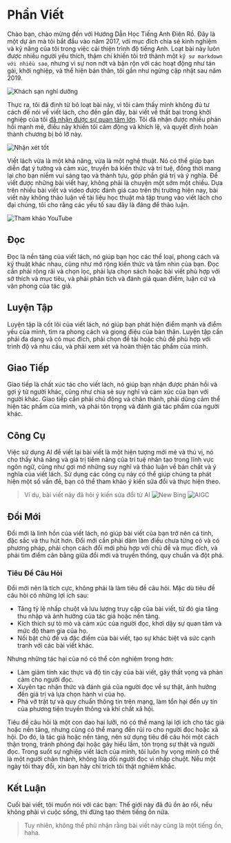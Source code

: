 # Phần Viết

Chào bạn, chào mừng đến với Hướng Dẫn Học Tiếng Anh Điên Rồ. Đây là một dự án mà tôi bắt đầu vào năm 2017, với mục đích chia sẻ kinh nghiệm và kỹ năng của tôi trong việc cải thiện trình độ tiếng Anh. Loạt bài này luôn được nhiều người yêu thích, thậm chí khiến tôi trở thành một `kỹ sư markdown với nhiều sao`, nhưng vì sự non nớt và bận rộn với các hoạt động như tán gái, khởi nghiệp, và thể hiện bản thân, tôi gần như ngừng cập nhật sau năm 2019.

![Khách sạn nghỉ dưỡng](../assets/hotel.jpg)

Thực ra, tôi đã định từ bỏ loạt bài này, vì tôi cảm thấy mình không đủ tư cách để nói về viết lách, cho đến gần đây, bài viết về thất bại trong khởi nghiệp của tôi [đã nhận được sự quan tâm lớn](https://zhuanlan.zhihu.com/p/653380203). Tôi đã nhận được nhiều phản hồi mạnh mẽ, điều này khiến tôi cảm động và khích lệ, và quyết định hoàn thành chương bị bỏ lỡ này.

![Nhận xét tốt](../assets/nice-comment.png)

Viết lách vừa là một khả năng, vừa là một nghệ thuật. Nó có thể giúp bạn diễn đạt ý tưởng và cảm xúc, truyền bá kiến thức và trí tuệ, đồng thời mang lại cho bạn niềm vui sáng tạo và thành tựu, góp phần giá trị và ý nghĩa. Để viết được những bài viết hay, không phải là chuyện một sớm một chiều. Dựa trên nhiều bài viết và video được đánh giá cao trên thị trường hiện nay, bài viết này không thảo luận về tài liệu học thuật mà tập trung vào viết lách cho đại chúng, tôi cho rằng các yếu tố sau đây là đáng để thảo luận.

![Tham khảo YouTube](../assets/writing-skills.png)

## Đọc

Đọc là nền tảng của viết lách, nó giúp bạn học các thể loại, phong cách và kỹ thuật khác nhau, cũng như mở rộng kiến thức và tầm nhìn của bạn. Đọc cần phải rộng rãi và chọn lọc, phải lựa chọn sách hoặc bài viết phù hợp với sở thích và mục tiêu, và phải phân tích và đánh giá quan điểm, luận cứ và văn phong của tác giả.

## Luyện Tập

Luyện tập là cốt lõi của viết lách, nó giúp bạn phát hiện điểm mạnh và điểm yếu của mình, tìm ra phong cách và giọng điệu của bản thân. Luyện tập cần phải đa dạng và có mục đích, phải chọn đề tài hoặc chủ đề phù hợp với trình độ và nhu cầu, và phải xem xét và hoàn thiện tác phẩm của mình.

## Giao Tiếp

Giao tiếp là chất xúc tác cho viết lách, nó giúp bạn nhận được phản hồi và gợi ý từ người khác, cũng như chia sẻ suy nghĩ và cảm xúc của bạn với người khác. Giao tiếp cần phải chủ động và chân thành, phải dũng cảm thể hiện tác phẩm của mình, và phải tôn trọng và đánh giá tác phẩm của người khác.

## Công Cụ

Việc sử dụng AI để viết lại bài viết là một hiện tượng mới mẻ và thú vị, nó cho thấy khả năng và giá trị tiềm năng của trí tuệ nhân tạo trong lĩnh vực ngôn ngữ, cũng như gợi mở những suy nghĩ và thảo luận về bản chất và ý nghĩa của viết lách. Sử dụng các công cụ này có thể giúp chúng ta phát hiện một số vấn đề, bạn có thể tham khảo ý kiến sửa đổi và thực hiện theo.

> Ví dụ, bài viết này đã hỏi ý kiến sửa đổi từ AI
> ![New Bing](../assets/chatgpt.png)
> ![AIGC](../assets/aigc.png)

## Đổi Mới

Đổi mới là linh hồn của viết lách, nó giúp bài viết của bạn trở nên cá tính, đặc sắc và thu hút hơn. Đổi mới cần phải dám làm điều chưa từng có và có phương pháp, phải chọn cách đổi mới phù hợp với chủ đề và mục đích, và phải tìm điểm cân bằng giữa đổi mới và truyền thống, quy chuẩn và đột phá.

### Tiêu Đề Câu Hỏi

Đổi mới nên là tích cực, không phải là làm tiêu đề câu hỏi. Mặc dù tiêu đề câu hỏi có những lợi ích sau:

- Tăng tỷ lệ nhấp chuột và lưu lượng truy cập của bài viết, từ đó gia tăng thu nhập và ảnh hưởng của tác giả hoặc nền tảng.
- Kích thích sự tò mò và cảm xúc của người đọc, khơi dậy sự quan tâm và mức độ tham gia của họ.
- Nổi bật chủ đề và đặc điểm của bài viết, tạo sự khác biệt và sức cạnh tranh với các bài viết khác.

Nhưng những tác hại của nó có thể còn nghiêm trọng hơn:

- Làm giảm tính xác thực và độ tin cậy của bài viết, gây thất vọng và phản cảm cho người đọc.
- Xuyên tạc nhận thức và đánh giá của người đọc về sự thật, ảnh hưởng đến giá trị và lựa chọn hành vi của họ.
- Phá vỡ trật tự và quy chuẩn thông tin trên mạng, làm tổn hại đến uy tín của phương tiện truyền thông và khí chất xã hội.

Tiêu đề câu hỏi là một con dao hai lưỡi, nó có thể mang lại lợi ích cho tác giả hoặc nền tảng, nhưng cũng có thể mang đến rủi ro cho người đọc hoặc xã hội. Do đó, là tác giả hoặc nền tảng, nên sử dụng tiêu đề câu hỏi một cách thận trọng, tránh phóng đại hoặc gây hiểu lầm, tôn trọng sự thật và người đọc. Trong suốt sự nghiệp viết lách của mình, tôi luôn hy vọng mình có thể là một người chân thành, không lừa dối người đọc vì nhấp chuột. Nếu một ngày tôi thay đổi, xin bạn hãy chỉ trích tôi thật nghiêm khắc.

## Kết Luận

Cuối bài viết, tôi muốn nói với các bạn: Thế giới này đã đủ ồn ào rồi, nếu không phải vì cuộc sống, thì đừng tạo thêm tiếng ồn nữa.

> Tuy nhiên, không thể phủ nhận rằng bài viết này cũng là một tiếng ồn, haha.
